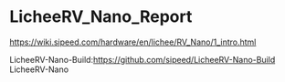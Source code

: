 # LicheeRV_Nano_Report


https://wiki.sipeed.com/hardware/en/lichee/RV_Nano/1_intro.html

LicheeRV-Nano-Build:https://github.com/sipeed/LicheeRV-Nano-Build
LicheeRV-Nano
